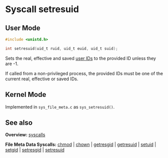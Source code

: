 # Syscall setresuid

## User Mode

```C
#include <unistd.h>

int setresuid(uid_t ruid, uid_t euid, uid_t suid);
```

Sets the real, effective and saved [user IDs](../security/user_group_id.md) to the provided ID unless they are -1.

If called from a non-privileged process, the provided IDs must be one of the current real, effective or saved IDs.


## Kernel Mode

Implemented in `sys_file_meta.c` as `sys_setresuid()`. 


## See also

**Overview:** [syscalls](syscalls.md)

**File Meta Data Syscalls:** [chmod](chmod.md) | [chown](chown.md) | [getresgid](getresgid.md) | [getresuid](getresuid.md) | [setuid](setuid.md) | [setgid](setgid.md) | [setresgid](setresgid.md) | [setresuid](setresuid.md)
